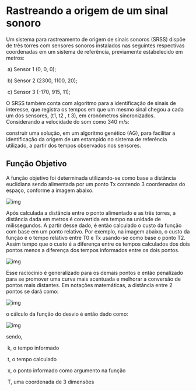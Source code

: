 # Rastreando a origem de um sinal sonoro 

Um sistema para rastreamento de origem de sinais sonoros (SRSS) dispõe de três torres com sensores sonoros instalados nas seguintes respectivas coordenadas em um sistema de referência, previamente estabelecido em metros: 

​	a) Sensor 1 (0, 0, 0);

​	b) Sensor 2 (2300, 1100, 20);

​	c) Sensor 3 (-170, 915, 11); 

O SRSS também conta com algoritmo para a identificação de sinais de interesse, que registra os tempos em que um mesmo sinal chegou a cada um dos sensores, (t1, t2 , t 3), em cronômetros sincronizados. Considerando a velocidade do som como 340 m/s: 

construir uma solução, em um algoritmo genético (AG), para facilitar a identificação da origem de  um  estampido  no  sistema  de  referência  utilizado,  a  partir  dos  tempos  observados  nos sensores. 



## Função Objetivo

A função objetivo foi determinada utilizando-se como base a distância euclidiana sendo alimentada por um ponto Tx contendo 3 coordenadas do espaço, conforme a imagem abaixo.

![img](https://github.com/wgiacomin/geneticalgorithm-python/blob/main/images/image%20(1).png)

Após calculada a distância entre o ponto alimentado e as três torres, a distância dada em metros é convertida em tempo na unidade de milissegundos. A partir desse dado, é então calculado o custo da função com base em um ponto relativo. Por exemplo, na imagem abaixo, o custo da função é o tempo relativo entre T0 e Tx usando-se como base o ponto T2. Assim tempo que o custo é a diferença entre os tempos calculados dos dois pontos menos a diferença dos tempos informados entre os dois pontos.

![img](https://github.com/wgiacomin/geneticalgorithm-python/blob/main/images/image%20(2).png)

Esse raciocínio é generalizado para os demais pontos e então penalizado para se promover uma curva mais acentuada e melhorar a conversão de pontos mais distantes. Em notações matemáticas, a distância entre 2 pontos se dará como:

![img](https://github.com/wgiacomin/geneticalgorithm-python/blob/main/images/image%20(3).png)

o cálculo da função do desvio é então dado como:

![img](https://github.com/wgiacomin/geneticalgorithm-python/blob/main/images/image%20(4).png)

sendo,

​     k, o tempo informado

​     t, o tempo calculado

​     x, o ponto informado como argumento na função

​     T, uma coordenada de 3 dimensões
